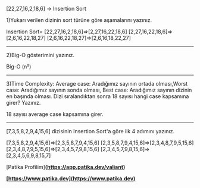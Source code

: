 [22,27,16,2,18,6] -> Insertion Sort

1)Yukarı verilen dizinin sort türüne göre aşamalarını yazınız.

Insertion Sort=
[22,27,16,2,18,6]=>[2,27,16,22,18,6]
[2,27,16,22,18,6]=>[2,6,16,22,18,27]
[2,6,16,22,18,27]=>[2,6,16,18,22,27]

---------------------------------------------------------------
2)Big-O gösterimini yazınız.

Big-O (n²)

---------------------------------------------------------------
3)Time Complexity: Average case: Aradığımız sayının ortada olması,Worst case: Aradığımız sayının sonda olması, Best case: Aradığımız sayının dizinin en başında olması.
Dizi sıralandıktan sonra 18 sayısı hangi case kapsamına girer? Yazınız.

18 sayısı average case kapsamına girer.

---------------------------------------------------------------
[7,3,5,8,2,9,4,15,6] dizisinin Insertion Sort'a göre ilk 4 adımını yazınız.

[7,3,5,8,2,9,4,15,6]=>[2,3,5,8,7,9,4,15,6]
[2,3,5,8,7,9,4,15,6]=>[2,3,4,8,7,9,5,15,6]
[2,3,4,8,7,9,5,15,6]=>[2,3,4,5,7,9,8,15,6]
[2,3,4,5,7,9,8,15,6]=>[2,3,4,5,6,9,8,15,7]

[Patika Profilim]**(https://app.patika.dev/valiant)**

**[https://www.patika.dev](https://www.patika.dev)**